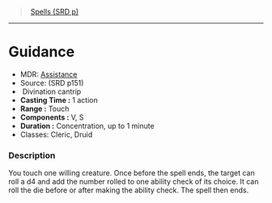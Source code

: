 ﻿---
!SpellItem
Family: SpellVO
Name: Guidance
Type: Divination
Level: cantrip
CastingTime: 1 action
Range: Touch
Components: V, S
Duration: Concentration, up to 1 minute
Classes: Cleric, Druid
Source: (SRD p151)
AltName: '[Assistance](hd_spells_assistance.md)'
Id: spells_vo.md#guidance
ParentLink: spells_vo.md#spells-srd-p
ParentName: Spells (SRD p)
NameLevel: 1
Attributes:
  Name: Guidance
  Markdown: >+
    # <!--Name-->Guidance<!--/Name-->


    - MDR: <!--AltName-->[Assistance](hd_spells_assistance.md)<!--/AltName-->

    - Source: <!--Source-->(SRD p151)<!--/Source-->

    -  <!--Type-->Divination<!--/Type--> <!--Level-->cantrip<!--/Level-->

    - **Casting Time :** <!--CastingTime-->1 action<!--/CastingTime-->

    - **Range :** <!--Range-->Touch<!--/Range-->

    - **Components :** <!--Components-->V, S<!--/Components-->

    - **Duration :** <!--Duration-->Concentration, up to 1 minute<!--/Duration-->

    - Classes: <!--Classes-->Cleric, Druid<!--/Classes-->


    ### Description


    You touch one willing creature. Once before the spell ends, the target can roll a d4 and add the number rolled to one ability check of its choice. It can roll the die before or after making the ability check. The spell then ends.

  AltName: '[Assistance](hd_spells_assistance.md)'
  Source: (SRD p151)
  Type: Divination
  Level: cantrip
  CastingTime: 1 action
  Range: Touch
  Components: V, S
  Duration: Concentration, up to 1 minute
  Classes: Cleric, Druid
AttributesDictionary: >+
  Name: Guidance

  Markdown: >+

    # <!--Name-->Guidance<!--/Name-->





    - MDR: <!--AltName-->[Assistance](hd_spells_assistance.md)<!--/AltName-->



    - Source: <!--Source-->(SRD p151)<!--/Source-->



    -  <!--Type-->Divination<!--/Type--> <!--Level-->cantrip<!--/Level-->



    - **Casting Time :** <!--CastingTime-->1 action<!--/CastingTime-->



    - **Range :** <!--Range-->Touch<!--/Range-->



    - **Components :** <!--Components-->V, S<!--/Components-->



    - **Duration :** <!--Duration-->Concentration, up to 1 minute<!--/Duration-->



    - Classes: <!--Classes-->Cleric, Druid<!--/Classes-->





    ### Description





    You touch one willing creature. Once before the spell ends, the target can roll a d4 and add the number rolled to one ability check of its choice. It can roll the die before or after making the ability check. The spell then ends.



  AltName: '[Assistance](hd_spells_assistance.md)'

  Source: (SRD p151)

  Type: Divination

  Level: cantrip

  CastingTime: 1 action

  Range: Touch

  Components: V, S

  Duration: Concentration, up to 1 minute

  Classes: Cleric, Druid

---
> [Spells (SRD p)](srd_spells.md)

---

# Guidance

- MDR: [Assistance](hd_spells_assistance.md)
- Source: (SRD p151)
-  Divination cantrip
- **Casting Time :** 1 action
- **Range :** Touch
- **Components :** V, S
- **Duration :** Concentration, up to 1 minute
- Classes: Cleric, Druid

### Description

You touch one willing creature. Once before the spell ends, the target can roll a d4 and add the number rolled to one ability check of its choice. It can roll the die before or after making the ability check. The spell then ends.

